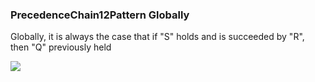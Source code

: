 ### PrecedenceChain12Pattern Globally

Globally, it is always the case that if "S" holds and is succeeded by "R", then "Q" previously held

![](/img/patterns/PrecedenceChain12Pattern_Globally.svg)
